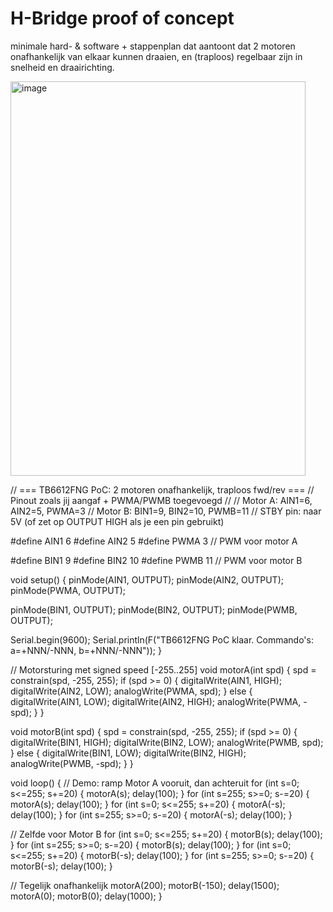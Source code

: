 # H-Bridge proof of concept

minimale hard- & software + stappenplan dat aantoont dat 2 motoren onafhankelijk van elkaar kunnen draaien, en (traploos) regelbaar zijn in snelheid en draairichting.

<img width="472" height="631" alt="image" src="https://github.com/user-attachments/assets/85799242-c4ea-4838-b2ac-27f41ebb17c3" />


// === TB6612FNG PoC: 2 motoren onafhankelijk, traploos fwd/rev ===
// Pinout zoals jij aangaf + PWMA/PWMB toegevoegd
//
// Motor A: AIN1=6, AIN2=5, PWMA=3
// Motor B: BIN1=9, BIN2=10, PWMB=11
// STBY pin: naar 5V (of zet op OUTPUT HIGH als je een pin gebruikt)

#define AIN1 6
#define AIN2 5
#define PWMA 3   // PWM voor motor A

#define BIN1 9
#define BIN2 10
#define PWMB 11  // PWM voor motor B

void setup() {
  pinMode(AIN1, OUTPUT);
  pinMode(AIN2, OUTPUT);
  pinMode(PWMA, OUTPUT);

  pinMode(BIN1, OUTPUT);
  pinMode(BIN2, OUTPUT);
  pinMode(PWMB, OUTPUT);

  Serial.begin(9600);
  Serial.println(F("TB6612FNG PoC klaar. Commando's: a=+NNN/-NNN, b=+NNN/-NNN"));
}

// Motorsturing met signed speed [-255..255]
void motorA(int spd) {
  spd = constrain(spd, -255, 255);
  if (spd >= 0) {
    digitalWrite(AIN1, HIGH);
    digitalWrite(AIN2, LOW);
    analogWrite(PWMA, spd);
  } else {
    digitalWrite(AIN1, LOW);
    digitalWrite(AIN2, HIGH);
    analogWrite(PWMA, -spd);
  }
}

void motorB(int spd) {
  spd = constrain(spd, -255, 255);
  if (spd >= 0) {
    digitalWrite(BIN1, HIGH);
    digitalWrite(BIN2, LOW);
    analogWrite(PWMB, spd);
  } else {
    digitalWrite(BIN1, LOW);
    digitalWrite(BIN2, HIGH);
    analogWrite(PWMB, -spd);
  }
}

void loop() {
  // Demo: ramp Motor A vooruit, dan achteruit
  for (int s=0; s<=255; s+=20) { motorA(s); delay(100); }
  for (int s=255; s>=0; s-=20) { motorA(s); delay(100); }
  for (int s=0; s<=255; s+=20) { motorA(-s); delay(100); }
  for (int s=255; s>=0; s-=20) { motorA(-s); delay(100); }

  // Zelfde voor Motor B
  for (int s=0; s<=255; s+=20) { motorB(s); delay(100); }
  for (int s=255; s>=0; s-=20) { motorB(s); delay(100); }
  for (int s=0; s<=255; s+=20) { motorB(-s); delay(100); }
  for (int s=255; s>=0; s-=20) { motorB(-s); delay(100); }

  // Tegelijk onafhankelijk
  motorA(200);
  motorB(-150);
  delay(1500);
  motorA(0);
  motorB(0);
  delay(1000);
}

